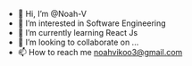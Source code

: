- 👋 Hi, I’m @Noah-V
- 👀 I’m interested in Software Engineering
- 🌱 I’m currently learning React Js
- 💞️ I’m looking to collaborate on ...
- 📫 How to reach me noahvikoo3@gmail.com

<!---
Noah-V/Noah-V is a ✨ special ✨ repository because its `README.md` (this file) appears on your GitHub profile.
You can click the Preview link to take a look at your changes.
--->
